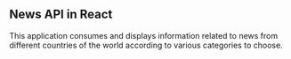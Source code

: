 ## News API in React

This application consumes and displays information related to news from different countries of the world according to various categories to choose.
